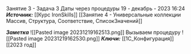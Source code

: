 
Занятие 3 - Задача 3 Даты через процедуры
 19 - декабрь - 2023  16:24 
***Источник:***  [[Курс IronSkills]] [[Занятие 4 - Универсальные коллекции Массив, Структура, Соответствие, СписокЗначений]]

***Заметка*** 
![[Pasted image 20231219162513.png]]
Вызываем процедуру 
![[Pasted image 20231219162530.png]]
***Ключи:*** [[1С_Конфигурация]] [[2023 год]]